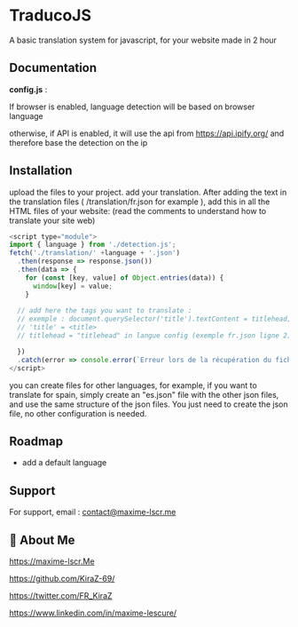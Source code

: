 
# TraducoJS

A basic translation system for javascript, for your website made in 2 hour


## Documentation

**config.js** :

If browser is enabled, language detection will be based on browser language

otherwise, if API is enabled, it will use the api from https://api.ipify.org/ and therefore base the detection on the ip




## Installation

upload the files to your project. add your translation. After adding the text in the translation files ( /translation/fr.json for example ), add this in all the HTML files of your website: (read the comments to understand how to translate your site web)

```javascript
<script type="module">
import { language } from './detection.js';
fetch('./translation/' +language + '.json')
  .then(response => response.json())
  .then(data => {
    for (const [key, value] of Object.entries(data)) {
      window[key] = value;
    }
  
  // add here the tags you want to translate :
  // exemple : document.querySelector('title').textContent = titlehead;
  // 'title' = <title>
  // titlehead = "titlehead" in langue config (exemple fr.json ligne 2) 

  })
  .catch(error => console.error(`Erreur lors de la récupération du fichier JSON : ${error}`));
</script>
```




you can create files for other languages, for example, if you want to translate for spain, simply create an "es.json" file with the other json files, and use the same structure of the json files. You just need to create the json file, no other configuration is needed.



    
## Roadmap

- add a default language



## Support

For support, email : contact@maxime-lscr.me


## 🚀 About Me
https://maxime-lscr.Me 

https://github.com/KiraZ-69/

https://twitter.com/FR_KiraZ

https://www.linkedin.com/in/maxime-lescure/
